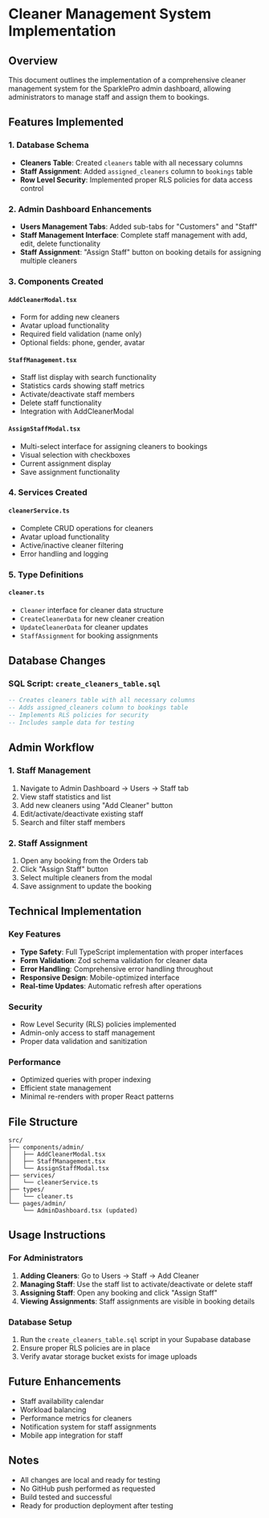 # Cleaner Management System Implementation

## Overview
This document outlines the implementation of a comprehensive cleaner management system for the SparklePro admin dashboard, allowing administrators to manage staff and assign them to bookings.

## Features Implemented

### 1. Database Schema
- **Cleaners Table**: Created `cleaners` table with all necessary columns
- **Staff Assignment**: Added `assigned_cleaners` column to `bookings` table
- **Row Level Security**: Implemented proper RLS policies for data access control

### 2. Admin Dashboard Enhancements
- **Users Management Tabs**: Added sub-tabs for "Customers" and "Staff"
- **Staff Management Interface**: Complete staff management with add, edit, delete functionality
- **Staff Assignment**: "Assign Staff" button on booking details for assigning multiple cleaners

### 3. Components Created

#### `AddCleanerModal.tsx`
- Form for adding new cleaners
- Avatar upload functionality
- Required field validation (name only)
- Optional fields: phone, gender, avatar

#### `StaffManagement.tsx`
- Staff list display with search functionality
- Statistics cards showing staff metrics
- Activate/deactivate staff members
- Delete staff functionality
- Integration with AddCleanerModal

#### `AssignStaffModal.tsx`
- Multi-select interface for assigning cleaners to bookings
- Visual selection with checkboxes
- Current assignment display
- Save assignment functionality

### 4. Services Created

#### `cleanerService.ts`
- Complete CRUD operations for cleaners
- Avatar upload functionality
- Active/inactive cleaner filtering
- Error handling and logging

### 5. Type Definitions

#### `cleaner.ts`
- `Cleaner` interface for cleaner data structure
- `CreateCleanerData` for new cleaner creation
- `UpdateCleanerData` for cleaner updates
- `StaffAssignment` for booking assignments

## Database Changes

### SQL Script: `create_cleaners_table.sql`
```sql
-- Creates cleaners table with all necessary columns
-- Adds assigned_cleaners column to bookings table
-- Implements RLS policies for security
-- Includes sample data for testing
```

## Admin Workflow

### 1. Staff Management
1. Navigate to Admin Dashboard → Users → Staff tab
2. View staff statistics and list
3. Add new cleaners using "Add Cleaner" button
4. Edit/activate/deactivate existing staff
5. Search and filter staff members

### 2. Staff Assignment
1. Open any booking from the Orders tab
2. Click "Assign Staff" button
3. Select multiple cleaners from the modal
4. Save assignment to update the booking

## Technical Implementation

### Key Features
- **Type Safety**: Full TypeScript implementation with proper interfaces
- **Form Validation**: Zod schema validation for cleaner data
- **Error Handling**: Comprehensive error handling throughout
- **Responsive Design**: Mobile-optimized interface
- **Real-time Updates**: Automatic refresh after operations

### Security
- Row Level Security (RLS) policies implemented
- Admin-only access to staff management
- Proper data validation and sanitization

### Performance
- Optimized queries with proper indexing
- Efficient state management
- Minimal re-renders with proper React patterns

## File Structure
```
src/
├── components/admin/
│   ├── AddCleanerModal.tsx
│   ├── StaffManagement.tsx
│   └── AssignStaffModal.tsx
├── services/
│   └── cleanerService.ts
├── types/
│   └── cleaner.ts
└── pages/admin/
    └── AdminDashboard.tsx (updated)
```

## Usage Instructions

### For Administrators
1. **Adding Cleaners**: Go to Users → Staff → Add Cleaner
2. **Managing Staff**: Use the staff list to activate/deactivate or delete staff
3. **Assigning Staff**: Open any booking and click "Assign Staff"
4. **Viewing Assignments**: Staff assignments are visible in booking details

### Database Setup
1. Run the `create_cleaners_table.sql` script in your Supabase database
2. Ensure proper RLS policies are in place
3. Verify avatar storage bucket exists for image uploads

## Future Enhancements
- Staff availability calendar
- Workload balancing
- Performance metrics for cleaners
- Notification system for staff assignments
- Mobile app integration for staff

## Notes
- All changes are local and ready for testing
- No GitHub push performed as requested
- Build tested and successful
- Ready for production deployment after testing
